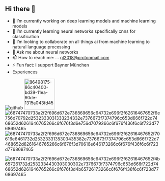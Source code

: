 ## Hi there 👋

<!--
**god3krutzsch/god3krutzsch** is a ✨ _special_ ✨ repository because its `README.md` (this file) appears on your GitHub profile.

Here are some ideas to get you started:
-->
- 🔭 I’m currently working on deep learning models and machine learning models
- 🌱 I’m currently learning neural networks specifically cnns for classification
- 👯 I’m looking to collaborate on all things ai from machine learning to natural language processing
- 💬 Ask me about neural networks
- 📫 How to reach me: ... gl2018@protonmail.com
- ⚡ Fun fact: i support Bayner München
- Experiences
  
![github](https://img.shields.io/badge/GitHub-000000?style=for-the-badge&logo=GitHub&logoColor=white)
<img width="100" alt="86498175-86c40400-bd39-11ea-90de-1315a043fd45" src="https://github.com/user-attachments/assets/b10eada4-2b91-413f-818b-3d6d87ccac28">
![68747470733a2f2f696d672e736869656c64732e696f2f62616467652f6e756d70792d2532333031333234332e7376673f7374796c653d666f722d7468652d6261646765266c6f676f3d6e756d7079266c6f676f436f6c6f723d7768697465](https://github.com/user-attachments/assets/0383d678-20f6-4276-802b-a56f5d451568)
![68747470733a2f2f696d672e736869656c64732e696f2f62616467652f70616e6461732d2532333135303435382e7376673f7374796c653d666f722d7468652d6261646765266c6f676f3d70616e646173266c6f676f436f6c6f723d7768697465](https://github.com/user-attachments/assets/4c0c0217-9fc8-49e4-b477-0fd865e29f17)

![68747470733a2f2f696d672e736869656c64732e696f2f62616467652f4b657261732d2532334430303030302e7376673f7374796c653d666f722d7468652d6261646765266c6f676f3d4b65726173266c6f676f436f6c6f723d7768697465](https://github.com/user-attachments/assets/8691e34f-fa72-4caf-9a84-cb00fd68171b)

